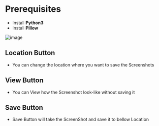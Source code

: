 # Prerequisites
- Install **Python3**
- Install **Pillow**

![image](https://user-images.githubusercontent.com/91420481/162940708-24a10e03-1048-4ca6-b45e-077338000334.png)

## Location Button
- You can change the location where you want to save the Screenshots

## View Button
- You can View how the Screenshot look-like without saving it

## Save Button
- Save Button will take the ScreenShot and save it to bellow Location 
